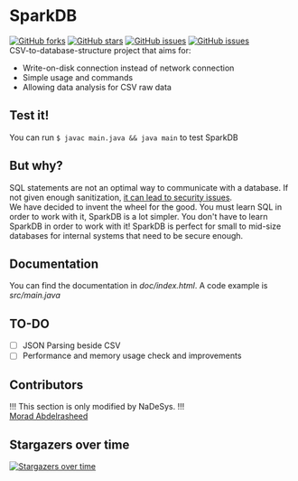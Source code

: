 # SparkDB
[![GitHub forks](https://img.shields.io/github/forks/NaDeSys/SparkDB)](https://github.com/NaDeSys/SparkDB/network)
[![GitHub stars](https://img.shields.io/github/stars/NaDeSys/SparkDB)](https://github.com/NaDeSys/SparkDB/stargazers)
[![GitHub issues](https://img.shields.io/github/issues/NaDeSys/SparkDB)](https://github.com/NaDeSys/SparkDB/issues)
[![GitHub issues](https://img.shields.io/badge/License-AGPLv3.0-blue)](https://github.com/NaDeSys/SparkDB/blob/main/LICENSE.txt)
<br>CSV-to-database-structure project that aims for: 
- Write-on-disk connection instead of network connection
- Simple usage and commands
- Allowing data analysis for CSV raw data

## Test it!
You can run `$ javac main.java && java main` to test SparkDB

## But why?
SQL statements are not an optimal way to communicate with a database. If not given enough sanitization, [it can lead to security issues](https://en.wikipedia.org/wiki/SQL_injection).<br>
We have decided to invent the wheel for the good. You must learn SQL in order to work with it, SparkDB is a lot simpler. You don't have to learn SparkDB in order to work with it! SparkDB is perfect for small to mid-size databases for internal systems that need to be secure enough. 

## Documentation
You can find the documentation in *doc/index.html*. A code example is *src/main.java*

## TO-DO
- [ ] JSON Parsing beside CSV
- [ ] Performance and memory usage check and improvements

## Contributors
!!! This section is only modified by NaDeSys. !!!<br>
[Morad Abdelrasheed](https://github.com/Zelakolase)

## Stargazers over time
[![Stargazers over time](https://starchart.cc/NaDeSys/SparkDB.svg)](https://starchart.cc/NaDeSys/SparkDB)

